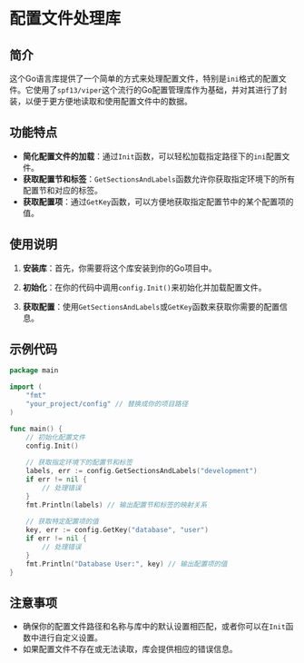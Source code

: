 # 配置文件处理库

## 简介

这个Go语言库提供了一个简单的方式来处理配置文件，特别是`ini`格式的配置文件。它使用了`spf13/viper`这个流行的Go配置管理库作为基础，并对其进行了封装，以便于更方便地读取和使用配置文件中的数据。

## 功能特点

- **简化配置文件的加载**：通过`Init`函数，可以轻松加载指定路径下的`ini`配置文件。
- **获取配置节和标签**：`GetSectionsAndLabels`函数允许你获取指定环境下的所有配置节和对应的标签。
- **获取配置项**：通过`GetKey`函数，可以方便地获取指定配置节中的某个配置项的值。

## 使用说明

1. **安装库**：首先，你需要将这个库安装到你的Go项目中。

2. **初始化**：在你的代码中调用`config.Init()`来初始化并加载配置文件。

3. **获取配置**：使用`GetSectionsAndLabels`或`GetKey`函数来获取你需要的配置信息。

## 示例代码

```go
package main

import (
    "fmt"
    "your_project/config" // 替换成你的项目路径
)

func main() {
    // 初始化配置文件
    config.Init()
    
    // 获取指定环境下的配置节和标签
    labels, err := config.GetSectionsAndLabels("development")
    if err != nil {
        // 处理错误
    }
    fmt.Println(labels) // 输出配置节和标签的映射关系
    
    // 获取特定配置项的值
    key, err := config.GetKey("database", "user")
    if err != nil {
        // 处理错误
    }
    fmt.Println("Database User:", key) // 输出配置项的值
}
```

## 注意事项

- 确保你的配置文件路径和名称与库中的默认设置相匹配，或者你可以在`Init`函数中进行自定义设置。
- 如果配置文件不存在或无法读取，库会提供相应的错误信息。